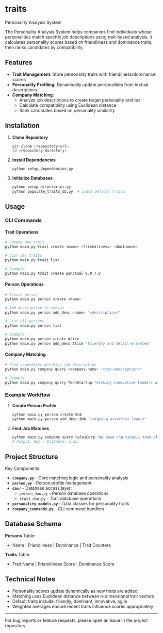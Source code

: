 # traits

Personality Analysis System

The Personality Analysis System helps companies find individuals whose personalities match specific job descriptions using trait-based analysis. It calculates personality scores based on friendliness and dominance traits, then ranks candidates by compatibility.

## Features

- **Trait Management**: Store personality traits with friendliness/dominance scores
- **Personality Profiling**: Dynamically update personalities from textual descriptions
- **Company Matching**: 
  - Analyze job descriptions to create target personality profiles
  - Calculate compatibility using Euclidean distance
  - Rank candidates based on personality similarity

## Installation

1. **Clone Repository**
   ```bash
   git clone <repository-url>
   cd <repository-directory>
   ```

2. **Install Dependencies**
   ```bash
   python setup_dependencies.py
   ```

3. **Initialize Databases**
   ```bash
   python setup_directories.py
   python populate_traits_db.py  # Loads default traits
   ```

## Usage

### CLI Commands

#### Trait Operations
```bash
# Create new trait
python main.py trait create <name> <friendliness> <dominance>

# List all traits
python main.py trait list

# Example
python main.py trait create punctual 6.0 7.0
```

#### Person Operations
```bash
# Create person
python main.py person create <name>

# Add description to person
python main.py person add_desc <name> "<description>"

# List all persons
python main.py person list

# Example
python main.py person create Alice
python main.py person add_desc Alice "friendly and detail-oriented"
```

#### Company Matching
```bash
# Find candidates matching job description
python main.py company query <company-name> "<job-description>"

# Example
python main.py company query TechStartup "Seeking innovative leaders with strong communication skills"
```

### Example Workflow

1. **Create Person Profile**
   ```bash
   python main.py person create Bob
   python main.py person add_desc Bob "outgoing assertive leader"
   ```

2. **Find Job Matches**
   ```bash
   python main.py company query SalesCorp "We need charismatic team players"
   # Output: Bob - Distance: 1.23
   ```

## Project Structure

Key Components:
- **`company.py`** - Core matching logic and personality analysis
- **`person.py`** - Person profile management
- **`dao/`** - Database access layer:
  - `person_dao.py` - Person database operations
  - `trait_dao.py` - Trait database operations
- **`personality_models.py`** - Data classes for personality traits
- **`company_commands.py`** - CLI command handlers

## Database Schema

**Persons** Table:
- Name | Friendliness | Dominance | Trait Counters

**Traits** Table: 
- Trait Name | Friendliness Score | Dominance Score

## Technical Notes

- Personality scores update dynamically as new traits are added
- Matching uses Euclidean distance between n-dimensional trait vectors
- Default traits include: friendly, dominant, innovative, agile
- Weighted averages ensure recent traits influence scores appropriately

---

For bug reports or feature requests, please open an issue in the project repository.